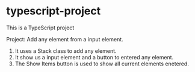 # typescript-project
This is a TypeScript project

Project: Add any element from a input element.

1. It uses a Stack class to add any element. 
2. It show us a input element and a button to entered any element. 
3. The Show Items button is used to show all current elements enetered.
